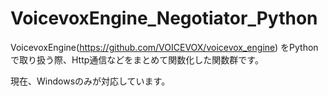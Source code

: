 # VoicevoxEngine_Negotiator_Python
VoicevoxEngine(https://github.com/VOICEVOX/voicevox_engine)
をPythonで取り扱う際、Http通信などをまとめて関数化した関数群です。

現在、Windowsのみが対応しています。

